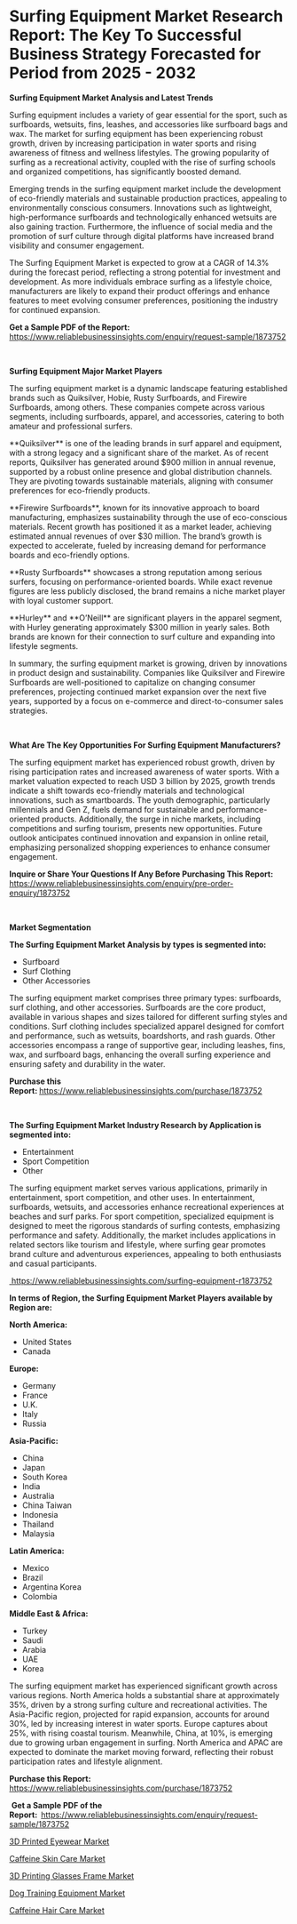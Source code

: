 <p><h1>Surfing Equipment Market Research Report: The Key To Successful Business Strategy Forecasted for Period from 2025 - 2032</h1></p><p><strong>Surfing Equipment Market Analysis and Latest Trends</strong></p>
<p><p>Surfing equipment includes a variety of gear essential for the sport, such as surfboards, wetsuits, fins, leashes, and accessories like surfboard bags and wax. The market for surfing equipment has been experiencing robust growth, driven by increasing participation in water sports and rising awareness of fitness and wellness lifestyles. The growing popularity of surfing as a recreational activity, coupled with the rise of surfing schools and organized competitions, has significantly boosted demand.</p><p>Emerging trends in the surfing equipment market include the development of eco-friendly materials and sustainable production practices, appealing to environmentally conscious consumers. Innovations such as lightweight, high-performance surfboards and technologically enhanced wetsuits are also gaining traction. Furthermore, the influence of social media and the promotion of surf culture through digital platforms have increased brand visibility and consumer engagement.</p><p>The Surfing Equipment Market is expected to grow at a CAGR of 14.3% during the forecast period, reflecting a strong potential for investment and development. As more individuals embrace surfing as a lifestyle choice, manufacturers are likely to expand their product offerings and enhance features to meet evolving consumer preferences, positioning the industry for continued expansion.</p></p>
<p><strong>Get a Sample PDF of the Report:&nbsp;</strong> <a href="https://www.reliablebusinessinsights.com/enquiry/request-sample/1873752?utm_campaign=1121&utm_medium=2&utm_source=Github&utm_content=ia&utm_term=05022025&utm_id=surfing-equipment">https://www.reliablebusinessinsights.com/enquiry/request-sample/1873752</a></p>
<p>&nbsp;</p>
<p><strong>Surfing Equipment Major Market Players</strong></p>
<p><p>The surfing equipment market is a dynamic landscape featuring established brands such as Quiksilver, Hobie, Rusty Surfboards, and Firewire Surfboards, among others. These companies compete across various segments, including surfboards, apparel, and accessories, catering to both amateur and professional surfers.</p><p>**Quiksilver** is one of the leading brands in surf apparel and equipment, with a strong legacy and a significant share of the market. As of recent reports, Quiksilver has generated around $900 million in annual revenue, supported by a robust online presence and global distribution channels. They are pivoting towards sustainable materials, aligning with consumer preferences for eco-friendly products.</p><p>**Firewire Surfboards**, known for its innovative approach to board manufacturing, emphasizes sustainability through the use of eco-conscious materials. Recent growth has positioned it as a market leader, achieving estimated annual revenues of over $30 million. The brand’s growth is expected to accelerate, fueled by increasing demand for performance boards and eco-friendly options.</p><p>**Rusty Surfboards** showcases a strong reputation among serious surfers, focusing on performance-oriented boards. While exact revenue figures are less publicly disclosed, the brand remains a niche market player with loyal customer support.</p><p>**Hurley** and **O’Neill** are significant players in the apparel segment, with Hurley generating approximately $300 million in yearly sales. Both brands are known for their connection to surf culture and expanding into lifestyle segments.</p><p>In summary, the surfing equipment market is growing, driven by innovations in product design and sustainability. Companies like Quiksilver and Firewire Surfboards are well-positioned to capitalize on changing consumer preferences, projecting continued market expansion over the next five years, supported by a focus on e-commerce and direct-to-consumer sales strategies.</p></p>
<p>&nbsp;</p>
<p><strong>What Are The Key Opportunities For Surfing Equipment Manufacturers?</strong></p>
<p><p>The surfing equipment market has experienced robust growth, driven by rising participation rates and increased awareness of water sports. With a market valuation expected to reach USD 3 billion by 2025, growth trends indicate a shift towards eco-friendly materials and technological innovations, such as smartboards. The youth demographic, particularly millennials and Gen Z, fuels demand for sustainable and performance-oriented products. Additionally, the surge in niche markets, including competitions and surfing tourism, presents new opportunities. Future outlook anticipates continued innovation and expansion in online retail, emphasizing personalized shopping experiences to enhance consumer engagement.</p></p>
<p><strong>Inquire or Share Your Questions If Any Before Purchasing This Report:</strong> <a href="https://www.reliablebusinessinsights.com/enquiry/pre-order-enquiry/1873752?utm_campaign=1121&utm_medium=2&utm_source=Github&utm_content=ia&utm_term=05022025&utm_id=surfing-equipment">https://www.reliablebusinessinsights.com/enquiry/pre-order-enquiry/1873752</a></p>
<p>&nbsp;</p>
<p><strong>Market Segmentation</strong></p>
<p><strong>The Surfing Equipment Market Analysis by types is segmented into:</strong></p>
<p><ul><li>Surfboard</li><li>Surf Clothing</li><li>Other Accessories</li></ul></p>
<p><p>The surfing equipment market comprises three primary types: surfboards, surf clothing, and other accessories. Surfboards are the core product, available in various shapes and sizes tailored for different surfing styles and conditions. Surf clothing includes specialized apparel designed for comfort and performance, such as wetsuits, boardshorts, and rash guards. Other accessories encompass a range of supportive gear, including leashes, fins, wax, and surfboard bags, enhancing the overall surfing experience and ensuring safety and durability in the water.</p></p>
<p><strong>Purchase this Report:&nbsp;</strong><a href="https://www.reliablebusinessinsights.com/purchase/1873752?utm_campaign=1121&utm_medium=2&utm_source=Github&utm_content=ia&utm_term=05022025&utm_id=surfing-equipment">https://www.reliablebusinessinsights.com/purchase/1873752</a></p>
<p>&nbsp;</p>
<p><strong>The Surfing Equipment Market Industry Research by Application is segmented into:</strong></p>
<p><ul><li>Entertainment</li><li>Sport Competition</li><li>Other</li></ul></p>
<p><p>The surfing equipment market serves various applications, primarily in entertainment, sport competition, and other uses. In entertainment, surfboards, wetsuits, and accessories enhance recreational experiences at beaches and surf parks. For sport competition, specialized equipment is designed to meet the rigorous standards of surfing contests, emphasizing performance and safety. Additionally, the market includes applications in related sectors like tourism and lifestyle, where surfing gear promotes brand culture and adventurous experiences, appealing to both enthusiasts and casual participants.</p></p>
<p><a href="https://www.reliablebusinessinsights.com/surfing-equipment-r1873752?utm_campaign=1121&utm_medium=2&utm_source=Github&utm_content=ia&utm_term=05022025&utm_id=surfing-equipment">&nbsp;https://www.reliablebusinessinsights.com/surfing-equipment-r1873752</a></p>
<p><strong>In terms of Region, the Surfing Equipment Market Players available by Region are:</strong></p>
<p>
    <p> <strong> North America: </strong>
        <ul>
            <li>United States</li>
            <li>Canada</li>
        </ul>
        </p> 
    <p> <strong> Europe: </strong>
        <ul>
            <li>Germany</li>
            <li>France</li>
            <li>U.K.</li>
            <li>Italy</li>
            <li>Russia</li>
        </ul>
        </p> 
    <p> <strong> Asia-Pacific: </strong>
        <ul>
            <li>China</li>
            <li>Japan</li>
            <li>South Korea</li>
            <li>India</li>
            <li>Australia</li>
            <li>China Taiwan</li>
            <li>Indonesia</li>
            <li>Thailand</li>
            <li>Malaysia</li>
        </ul>
        </p> 
    <p> <strong> Latin America: </strong>
        <ul>
            <li>Mexico</li>
            <li>Brazil</li>
            <li>Argentina Korea</li>
            <li>Colombia</li>
        </ul>
        </p> 
    <p> <strong> Middle East & Africa: </strong>
        <ul>
            <li>Turkey</li>
            <li>Saudi</li>
            <li>Arabia</li>
            <li>UAE</li>
            <li>Korea</li>
        </ul>
    </p>
    </p>
<p><p>The surfing equipment market has experienced significant growth across various regions. North America holds a substantial share at approximately 35%, driven by a strong surfing culture and recreational activities. The Asia-Pacific region, projected for rapid expansion, accounts for around 30%, led by increasing interest in water sports. Europe captures about 25%, with rising coastal tourism. Meanwhile, China, at 10%, is emerging due to growing urban engagement in surfing. North America and APAC are expected to dominate the market moving forward, reflecting their robust participation rates and lifestyle alignment.</p></p>
<p><strong>Purchase this Report: </strong><a href="https://www.reliablebusinessinsights.com/purchase/1873752?utm_campaign=1121&utm_medium=2&utm_source=Github&utm_content=ia&utm_term=05022025&utm_id=surfing-equipment">https://www.reliablebusinessinsights.com/purchase/1873752</a></p>
<p>&nbsp;<strong>Get a Sample PDF of the Report:&nbsp;&nbsp;</strong><a href="https://www.reliablebusinessinsights.com/enquiry/request-sample/1873752?utm_campaign=1121&utm_medium=2&utm_source=Github&utm_content=ia&utm_term=05022025&utm_id=surfing-equipment">https://www.reliablebusinessinsights.com/enquiry/request-sample/1873752</a></p>
<p><strong></strong></p>
<p><p><a href="https://github.com/aksayvoogdt/Market-Research-Report-List-1/blob/main/3d-printed-eyewear-market.md?utm_campaign=1121&utm_medium=2&utm_source=Github&utm_content=ia&utm_term=05022025&utm_id=surfing-equipment">3D Printed Eyewear Market</a></p><p><a href="https://github.com/alasmyayock/Market-Research-Report-List-1/blob/main/caffeine-skin-care-market.md?utm_campaign=1121&utm_medium=2&utm_source=Github&utm_content=ia&utm_term=05022025&utm_id=surfing-equipment">Caffeine Skin Care Market</a></p><p><a href="https://github.com/itayjedhe/Market-Research-Report-List-1/blob/main/3d-printing-glasses-frame-market.md?utm_campaign=1121&utm_medium=2&utm_source=Github&utm_content=ia&utm_term=05022025&utm_id=surfing-equipment">3D Printing Glasses Frame Market</a></p><p><a href="https://github.com/eusoffyhanty/Market-Research-Report-List-1/blob/main/dog-training-equipment-market.md?utm_campaign=1121&utm_medium=2&utm_source=Github&utm_content=ia&utm_term=05022025&utm_id=surfing-equipment">Dog Training Equipment Market</a></p><p><a href="https://github.com/memorirummy/Market-Research-Report-List-1/blob/main/caffeine-hair-care-market.md?utm_campaign=1121&utm_medium=2&utm_source=Github&utm_content=ia&utm_term=05022025&utm_id=surfing-equipment">Caffeine Hair Care Market</a></p></p>